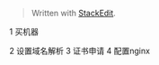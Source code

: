 


> Written with [StackEdit](https://stackedit.io/).


1 买机器

2 设置域名解析
3 证书申请
4 配置nginx
<!--stackedit_data:
eyJoaXN0b3J5IjpbLTU2Nzc1NDQ5LDIxMDIyMTEyMjEsLTI2Nz
Y5NTU2OF19
-->